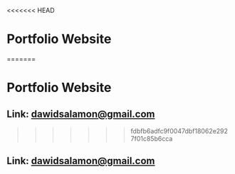 <<<<<<< HEAD
# Portfolio Website
=======
# Portfolio Website 

## Link: dawidsalamon@gmail.com
>>>>>>> fdbfb6adfc9f0047dbf18062e2927f01c85b6cca

## Link: dawidsalamon@gmail.com
